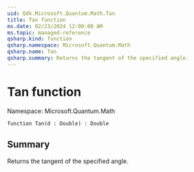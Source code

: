 ```yaml
---
uid: Qdk.Microsoft.Quantum.Math.Tan
title: Tan function
ms.date: 02/23/2024 12:00:00 AM
ms.topic: managed-reference
qsharp.kind: function
qsharp.namespace: Microsoft.Quantum.Math
qsharp.name: Tan
qsharp.summary: Returns the tangent of the specified angle.
---
```


# Tan function

Namespace: Microsoft.Quantum.Math

```qsharp
function Tan(d : Double) : Double
```

## Summary
Returns the tangent of the specified angle.
